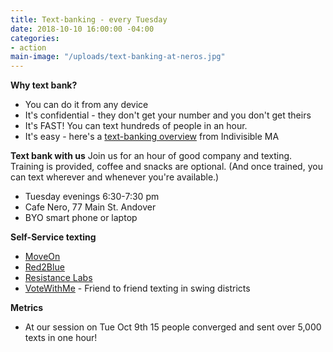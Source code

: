 ```yaml
---
title: Text-banking - every Tuesday
date: 2018-10-10 16:00:00 -04:00
categories:
- action
main-image: "/uploads/text-banking-at-neros.jpg"
---
```


**Why text bank?**
* You can do it from any device
* It's confidential - they don't get your number and you don't get theirs
* It's FAST! You can text hundreds of people in an hour.
* It's easy - here's a [text-banking overview](https://www.indivisible-ma.org/training-texting) from Indivisible MA

**Text bank with us**
Join us for an hour of good company and texting. Training is provided, coffee and snacks are optional. (And once trained, you can text wherever and whenever you're available.)
* Tuesday evenings 6:30-7:30 pm
* Cafe Nero, 77 Main St. Andover
* BYO smart phone or laptop

**Self-Service texting**
* [MoveOn](https://bit.ly/2Iu0Wsa)
* [Red2Blue](https://red2blue.org/texting/)
* [Resistance Labs](https://resistancelabs.com/volunteer)
* [VoteWithMe](https://votewithme.us/) - Friend to friend texting in swing districts

**Metrics**
* At our session on Tue Oct 9th 15 people converged and sent over 5,000 texts in one hour! 